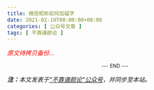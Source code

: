 ```yaml
---
title: 微信昵称如何加福字
date: 2021-02-10T00:00:00+08:00
categories: [ 公众号文章 ]
tags: [ 不靠谱颜论 ]
---
```


<font color=red><i>原文待拷贝备份...</i></font>

<center><small>--- END ---</small></center>

<i><b>注：</b>本文发表于[“不靠谱颜论”公众号](https://mp.weixin.qq.com/s/zxJDuXRR6KcgSb2qyfhKsg)，并同步至本站。</i>
